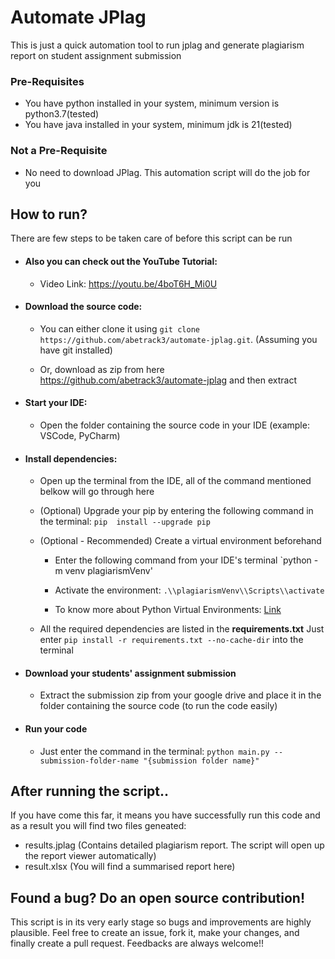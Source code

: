 

# Automate JPlag


This is just a quick automation tool to run jplag and generate plagiarism report on student assignment submission


### Pre-Requisites

* You have python installed in your system, minimum version is python3.7(tested)
* You have java installed in your system, minimum jdk is 21(tested)


### Not a Pre-Requisite

* No need to download JPlag. This automation script will do the job for you


## How to run?

There are few steps to be taken care of before this script can be run

* #### Also you can check out the YouTube Tutorial:

    * Video Link: https://youtu.be/4boT6H_Mi0U

* #### Download the source code:

    * You can either clone it using `git clone https://github.com/abetrack3/automate-jplag.git`. (Assuming you have git installed)

    * Or, download as zip from here https://github.com/abetrack3/automate-jplag and then extract

* #### Start your IDE:

    * Open the folder containing the source code in your IDE (example: VSCode, PyCharm)

* #### Install dependencies:

    * Open up the terminal from the IDE, all of the command mentioned belkow will go through here

    * (Optional) Upgrade your pip by entering the following command in the terminal: `pip  install --upgrade pip`

    * (Optional - Recommended) Create a virtual environment beforehand

        * Enter the following command from your IDE's terminal `python -m venv plagiarismVenv'

        * Activate the environment: `.\\plagiarismVenv\\Scripts\\activate`

        * To know more about Python Virtual Environments: [Link](https://mothergeo-py.readthedocs.io/en/latest/development/how-to/venv-win.html)

    * All the required dependencies are listed in the **requirements.txt** Just enter `pip install -r requirements.txt --no-cache-dir` into the terminal

* #### Download your students' assignment submission

    * Extract the submission zip from your google drive and place it in the folder containing the source code (to run the code easily)

* #### Run your code

    * Just enter the command in the terminal: `python main.py --submission-folder-name "{submission folder name}"`

## After running the script..

If you have come this far, it means you have successfully run this code and as a result you will find two files geneated:

* results.jplag (Contains detailed plagiarism report. The script will open up the report viewer automatically)
* result.xlsx (You will find a summarised report here)


## Found a bug? Do an open source contribution!

This script is in its very early stage so bugs and improvements are highly plausible. Feel free to create an issue, fork it, make your changes, and finally create a pull request. Feedbacks are always welcome!!